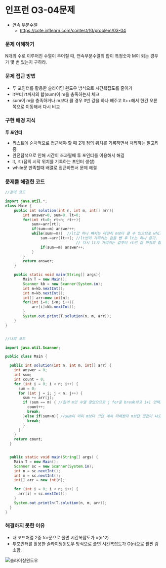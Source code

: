 # 인프런 O3-04문제
- 연속 부분수열
    - https://cote.inflearn.com/contest/10/problem/03-04

### 문제 이해하기
N개의 수로 이루어진 수열이 주어질 때, 연속부분수열의 합이 특정숫자 M이 되는 경우가 몇 번 있는지 구하라.
### 문제 접근 방법
- 투 포인터를 활용한 슬라이딩 윈도우 방식으로 시간복잡도를 줄이기
- lt부터 rt까지의 합(sum)이 m을 충족하는지 체크
- sum이 m을 충족하거나 m보다 클 경우 lt번 값을 하나 빼주고 lt++해서 한칸 오른쪽으로 이동해서 다시 비교

### 구현 배경 지식
**투 포인터**
- 리스트에 순차적으로 접근해야 할 때 2개 점의 위치를 기록하면서 처리하는 알고리즘
- 완전탐색으로 인해 시간이 초과될때 투 포인터를 이용해서 해결
- lt, rt (점의 시작 위치를 기록하는 포인터 생성)
- while문 만족할때 배열로 접근하면서 문제 해결

### 문제를 해결한 코드
```java
//강의 코드

import java.util.*;
class Main {	
	public int solution(int n, int m, int[] arr){
		int answer=0, sum=0, lt=0;
		for(int rt=0; rt<n; rt++){
			sum+=arr[rt];
			if(sum==m) answer++;
			while(sum>=m){  //lt값 하나 빼서는 여전히 m보다 클 수 있으므로 while문쓰기
				sum-=arr[lt++]; //lt번이 가리키는 값을 뺀 후 lt는 하나 증가.
                                // 다시 lt가 가리키는 값부터 rt번 값 까지의 합 구해서 m보다 큰지 확인
				if(sum==m) answer++; 
			}
		}
		return answer;
	}

	public static void main(String[] args){
		Main T = new Main();
		Scanner kb = new Scanner(System.in);
		int n=kb.nextInt();
		int m=kb.nextInt();
		int[] arr=new int[n];
		for(int i=0; i<n; i++){
			arr[i]=kb.nextInt();
		}
		System.out.print(T.solution(n, m, arr));
	}
}


//나의 코드

import java.util.Scanner;

public class Main {

  public int solution(int n, int m, int[] arr) {
    int answer = 0;
    int sum;
    int count = 0;
    for (int i = 0; i < n; i++) {
      sum = 0;
      for (int j = i; j < n; j++) {
        sum += arr[j];
        if (sum == m) { //합이 m인 수열 찾았으므로 j for문 break하고 i+1 인덱스부터 다시 반복
          count++;
          break;
        }else if(sum>m){ //sum이 이미 m보다 크면 계속 더해봤자 m보단 큰값이 나오므로 break
          break;
        }
      }
    }
    return count;
  }


  public static void main(String[] args) {
    Main T = new Main();
    Scanner sc = new Scanner(System.in);
    int n = sc.nextInt();
    int m = sc.nextInt();
    int[] arr = new int[n];

    for (int i = 0; i < n; i++) {
      arr[i] = sc.nextInt();
    }
    System.out.println(T.solution(n, m, arr));
  }
}

```

### 해결하지 못한 이유
- 내 코드처럼 2중 for문으로 풀면 시간복잡도가 o(n^2)
- 투포인터를 활용한 슬라이딩윈도우 방식으로 풀면 시간복잡도가 O(n)으로 훨씬 감소함.


![슬라이싱윈도우](https://user-images.githubusercontent.com/90403366/184407445-439e09de-4ea5-4930-bc5a-4e4f42810b05.png)
